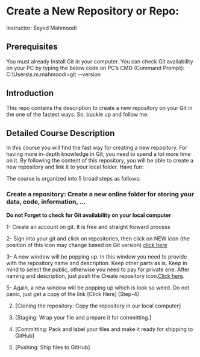 # Create a New Repository or Repo:
Instructor: Seyed Mahmoodi
  
## Prerequisites
You must already Install Git in your computer. You can check Git availability on your PC by typing the below code on PC’s CMD (Command Prompt):
C:\Users\s.m.mahmoodi>git --version

## Introduction
This repo contains the description to create a new repository on your Git in the one of the fastest ways. So, buckle up and follow me.

## Detailed Course Description
In this course you will find the fast way for creating a new repository. For having more in-depth knowledge in Git, you need to spend a lot more time on it. By following the content of this repository, you will be able to create a new repository and link it to your local folder. Have fun:

The course is organized into 5 broad steps as follows:

###	Create a repository: Create a new online folder for storing your data, code, information, …

**Do not Forget to check for Git availability on your local computer**

1-	 Create an account on git. It is free and straight forward process 

2-	 Sign into your git and click on repositories, then click on NEW icon (the position of this icon may change based on Git version) [click here](https://github.com/MehdiMahmoodi/Github_StepByStep/blob/master/Creat%20New%20Repo/Step-1%262.pdf)

3-	A new window will be popping up. In this window you need to provide with the repository name and description. Keep other parts as is. Keep in mind to select the public, otherwise you need to pay for private one. After naming and description, just push the Create repository icon.[Click here](Step-3). 

5-	Again, a new window will be popping up which is look so weird. Do not panic, just get a copy of the link [Click Here] (Step-4)

2)	[Cloning the repository: Copy the repository in our local computer]

3)	[Staging: Wrap your file and prepare it for committing.]

4)	[Committing: Pack and label your files and make it ready for shipping to GitHub]

5)	[Pushing: Ship files to GitHub]
